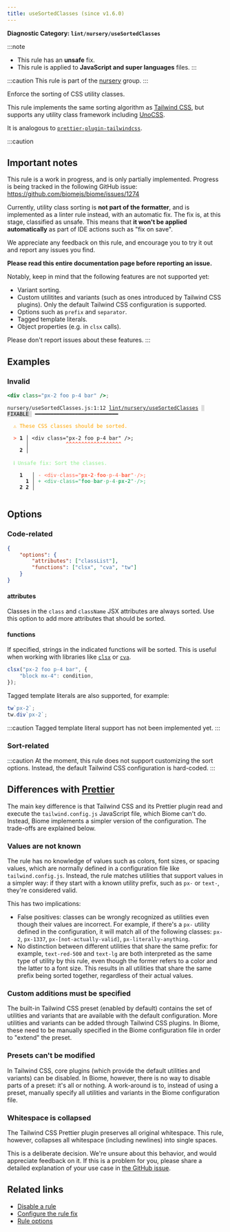```yaml
---
title: useSortedClasses (since v1.6.0)
---
```


**Diagnostic Category: `lint/nursery/useSortedClasses`**

:::note
- This rule has an **unsafe** fix.
- This rule is applied to **JavaScript and super languages** files.
:::

:::caution
This rule is part of the [nursery](/linter/rules/#nursery) group.
:::

Enforce the sorting of CSS utility classes.

This rule implements the same sorting algorithm as [Tailwind CSS](https://tailwindcss.com/blog/automatic-class-sorting-with-prettier#how-classes-are-sorted), but supports any utility class framework including [UnoCSS](https://unocss.dev/).

It is analogous to [`prettier-plugin-tailwindcss`](https://github.com/tailwindlabs/prettier-plugin-tailwindcss).

:::caution

## Important notes

This rule is a work in progress, and is only partially implemented. Progress is being tracked in the following GitHub issue: https://github.com/biomejs/biome/issues/1274

Currently, utility class sorting is **not part of the formatter**, and is implemented as a linter rule instead, with an automatic fix. The fix is, at this stage, classified as unsafe. This means that **it won't be applied automatically** as part of IDE actions such as "fix on save".

We appreciate any feedback on this rule, and encourage you to try it out and report any issues you find.

**Please read this entire documentation page before reporting an issue.**

Notably, keep in mind that the following features are not supported yet:

- Variant sorting.
- Custom utilitites and variants (such as ones introduced by Tailwind CSS plugins). Only the default Tailwind CSS configuration is supported.
- Options such as `prefix` and `separator`.
- Tagged template literals.
- Object properties (e.g. in `clsx` calls).

Please don't report issues about these features.
:::

## Examples

### Invalid

```jsx
<div class="px-2 foo p-4 bar" />;
```

<pre class="language-text"><code class="language-text">nursery/useSortedClasses.js:1:12 <a href="https://biomejs.dev/linter/rules/use-sorted-classes">lint/nursery/useSortedClasses</a> <span style="color: #000; background-color: #ddd;"> FIXABLE </span> ━━━━━━━━━━━━━━━━━━━━━━━━━━━

<strong><span style="color: Orange;">  </span></strong><strong><span style="color: Orange;">⚠</span></strong> <span style="color: Orange;">These CSS classes should be sorted.</span>
  
<strong><span style="color: Tomato;">  </span></strong><strong><span style="color: Tomato;">&gt;</span></strong> <strong>1 │ </strong>&lt;div class=&quot;px-2 foo p-4 bar&quot; /&gt;;
   <strong>   │ </strong>           <strong><span style="color: Tomato;">^</span></strong><strong><span style="color: Tomato;">^</span></strong><strong><span style="color: Tomato;">^</span></strong><strong><span style="color: Tomato;">^</span></strong><strong><span style="color: Tomato;">^</span></strong><strong><span style="color: Tomato;">^</span></strong><strong><span style="color: Tomato;">^</span></strong><strong><span style="color: Tomato;">^</span></strong><strong><span style="color: Tomato;">^</span></strong><strong><span style="color: Tomato;">^</span></strong><strong><span style="color: Tomato;">^</span></strong><strong><span style="color: Tomato;">^</span></strong><strong><span style="color: Tomato;">^</span></strong><strong><span style="color: Tomato;">^</span></strong><strong><span style="color: Tomato;">^</span></strong><strong><span style="color: Tomato;">^</span></strong><strong><span style="color: Tomato;">^</span></strong><strong><span style="color: Tomato;">^</span></strong>
    <strong>2 │ </strong>
  
<strong><span style="color: lightgreen;">  </span></strong><strong><span style="color: lightgreen;">ℹ</span></strong> <span style="color: lightgreen;">Unsafe fix</span><span style="color: lightgreen;">: </span><span style="color: lightgreen;">Sort the classes.</span>
  
    <strong>1</strong>  <strong> │ </strong><span style="color: Tomato;">-</span> <span style="color: Tomato;">&lt;</span><span style="color: Tomato;">d</span><span style="color: Tomato;">i</span><span style="color: Tomato;">v</span><span style="color: Tomato;"><span style="opacity: 0.8;">·</span></span><span style="color: Tomato;">c</span><span style="color: Tomato;">l</span><span style="color: Tomato;">a</span><span style="color: Tomato;">s</span><span style="color: Tomato;">s</span><span style="color: Tomato;">=</span><span style="color: Tomato;">&quot;</span><span style="color: Tomato;"><strong>p</strong></span><span style="color: Tomato;"><strong>x</strong></span><span style="color: Tomato;"><strong>-</strong></span><span style="color: Tomato;"><strong>2</strong></span><span style="color: Tomato;"><span style="opacity: 0.8;">·</span></span><span style="color: Tomato;"><strong>f</strong></span><span style="color: Tomato;"><strong>o</strong></span><span style="color: Tomato;"><strong>o</strong></span><span style="color: Tomato;"><span style="opacity: 0.8;">·</span></span><span style="color: Tomato;">p</span><span style="color: Tomato;">-</span><span style="color: Tomato;">4</span><span style="color: Tomato;"><span style="opacity: 0.8;">·</span></span><span style="color: Tomato;"><strong>b</strong></span><span style="color: Tomato;"><strong>a</strong></span><span style="color: Tomato;"><strong>r</strong></span><span style="color: Tomato;">&quot;</span><span style="color: Tomato;"><span style="opacity: 0.8;">·</span></span><span style="color: Tomato;">/</span><span style="color: Tomato;">&gt;</span><span style="color: Tomato;">;</span>
      <strong>1</strong><strong> │ </strong><span style="color: MediumSeaGreen;">+</span> <span style="color: MediumSeaGreen;">&lt;</span><span style="color: MediumSeaGreen;">d</span><span style="color: MediumSeaGreen;">i</span><span style="color: MediumSeaGreen;">v</span><span style="color: MediumSeaGreen;"><span style="opacity: 0.8;">·</span></span><span style="color: MediumSeaGreen;">c</span><span style="color: MediumSeaGreen;">l</span><span style="color: MediumSeaGreen;">a</span><span style="color: MediumSeaGreen;">s</span><span style="color: MediumSeaGreen;">s</span><span style="color: MediumSeaGreen;">=</span><span style="color: MediumSeaGreen;">&quot;</span><span style="color: MediumSeaGreen;"><strong>f</strong></span><span style="color: MediumSeaGreen;"><strong>o</strong></span><span style="color: MediumSeaGreen;"><strong>o</strong></span><span style="color: MediumSeaGreen;"><span style="opacity: 0.8;">·</span></span><span style="color: MediumSeaGreen;"><strong>b</strong></span><span style="color: MediumSeaGreen;"><strong>a</strong></span><span style="color: MediumSeaGreen;"><strong>r</strong></span><span style="color: MediumSeaGreen;"><span style="opacity: 0.8;">·</span></span><span style="color: MediumSeaGreen;">p</span><span style="color: MediumSeaGreen;">-</span><span style="color: MediumSeaGreen;">4</span><span style="color: MediumSeaGreen;"><span style="opacity: 0.8;">·</span></span><span style="color: MediumSeaGreen;"><strong>p</strong></span><span style="color: MediumSeaGreen;"><strong>x</strong></span><span style="color: MediumSeaGreen;"><strong>-</strong></span><span style="color: MediumSeaGreen;"><strong>2</strong></span><span style="color: MediumSeaGreen;">&quot;</span><span style="color: MediumSeaGreen;"><span style="opacity: 0.8;">·</span></span><span style="color: MediumSeaGreen;">/</span><span style="color: MediumSeaGreen;">&gt;</span><span style="color: MediumSeaGreen;">;</span>
    <strong>2</strong> <strong>2</strong><strong> │ </strong>  
  
</code></pre>

## Options

### Code-related

```json
{
    "options": {
        "attributes": ["classList"],
        "functions": ["clsx", "cva", "tw"]
    }
}
```

#### attributes

Classes in the `class` and `className` JSX attributes are always sorted. Use this option to add more attributes that should be sorted.

#### functions

If specified, strings in the indicated functions will be sorted. This is useful when working with libraries like [`clsx`](https://github.com/lukeed/clsx) or [`cva`](https://cva.style/).

```jsx
clsx("px-2 foo p-4 bar", {
    "block mx-4": condition,
});
```

Tagged template literals are also supported, for example:

```jsx
tw`px-2`;
tw.div`px-2`;
```

:::caution
Tagged template literal support has not been implemented yet.
:::

### Sort-related

:::caution
At the moment, this rule does not support customizing the sort options. Instead, the default Tailwind CSS configuration is hard-coded.
:::

## Differences with [Prettier](https://github.com/tailwindlabs/prettier-plugin-tailwindcss)

The main key difference is that Tailwind CSS and its Prettier plugin read and execute the `tailwind.config.js` JavaScript file, which Biome can't do. Instead, Biome implements a simpler version of the configuration. The trade-offs are explained below.

### Values are not known

The rule has no knowledge of values such as colors, font sizes, or spacing values, which are normally defined in a configuration file like `tailwind.config.js`. Instead, the rule matches utilities that support values in a simpler way: if they start with a known utility prefix, such as `px-` or `text-`, they're considered valid.

This has two implications:

- False positives: classes can be wrongly recognized as utilities even though their values are incorrect. For example, if there's a `px-` utility defined in the configuration, it will match all of the following classes: `px-2`, `px-1337`, `px-[not-actually-valid]`, `px-literally-anything`.
- No distinction between different utilities that share the same prefix: for example, `text-red-500` and `text-lg` are both interpreted as the same type of utility by this rule, even though the former refers to a color and the latter to a font size. This results in all utilities that share the same prefix being sorted together, regardless of their actual values.

### Custom additions must be specified

The built-in Tailwind CSS preset (enabled by default) contains the set of utilities and variants that are available with the default configuration. More utilities and variants can be added through Tailwind CSS plugins. In Biome, these need to be manually specified in the Biome configuration file in order to "extend" the preset.

### Presets can't be modified

In Tailwind CSS, core plugins (which provide the default utilities and variants) can be disabled. In Biome, however, there is no way to disable parts of a preset: it's all or nothing. A work-around is to, instead of using a preset, manually specify all utilities and variants in the Biome configuration file.

### Whitespace is collapsed

The Tailwind CSS Prettier plugin preserves all original whitespace. This rule, however, collapses all whitespace (including newlines) into single spaces.

This is a deliberate decision. We're unsure about this behavior, and would appreciate feedback on it. If this is a problem for you, please share a detailed explanation of your use case in [the GitHub issue](https://github.com/biomejs/biome/issues/1274).

## Related links

- [Disable a rule](/linter/#disable-a-lint-rule)
- [Configure the rule fix](/linter#configure-the-rule-fix)
- [Rule options](/linter/#rule-options)
